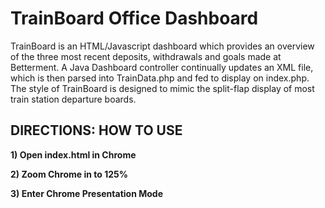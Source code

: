 <h1> TrainBoard Office Dashboard </h1>
<p>TrainBoard is an HTML/Javascript dashboard which provides an overview of the three most recent deposits, withdrawals and goals made at Betterment. A Java Dashboard controller continually updates an XML file, which is then parsed into TrainData.php and fed to display on index.php.  The style of TrainBoard is designed to mimic the split-flap display of most train station departure boards.</p>
<h2> DIRECTIONS: HOW TO USE </H2>
<p><b>1) Open index.html in Chrome</b></p>
<p><b>2) Zoom Chrome in to 125%</b></p>
<p><b>3) Enter Chrome Presentation Mode</b></p>
